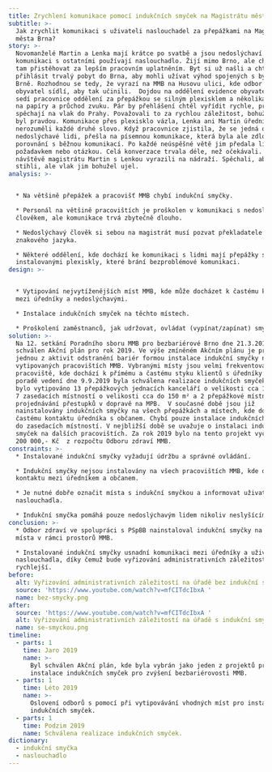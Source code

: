 ```yaml
---
title: Zrychlení komunikace pomocí indukčních smyček na Magistrátu města Brna
subtitle: >-
  Jak zrychlit komunikaci s uživateli naslouchadel za přepážkami na Magistrátu
  města Brna?
story: >-
  Novomanželé Martin a Lenka mají krátce po svatbě a jsou nedoslýchaví. Pro
  komunikaci s ostatními používají naslouchadlo. Žijí mimo Brno, ale chtějí se
  tam přistěhovat za lepším pracovním uplatněním. Byt si už našli a chtějí si
  přihlásit trvalý pobyt do Brna, aby mohli užívat výhod spojených s bydlením v
  Brně. Rozhodnou se tedy, že vyrazí na MMB na Husovu ulici, kde odbor evidence
  obyvatel sídlí, aby tak učinili.  Dojdou na oddělení evidence obyvatel, tam
  sedí pracovnice oddělení za přepážkou se silným plexisklem a několika otvory
  na papíry a průchod zvuku. Pár by přehlášení chtěl vyřídit rychle, protože
  spěchají na vlak do Prahy. Považovali to za rychlou záležitost, bohužel opak
  byl pravdou. Komunikace přes plexisklo vázla, Lenka ani Martin úřednici
  nerozuměli každé druhé slovo. Když pracovnice zjistila, že se jedná o
  nedoslýchavé lidi, přešla na písemnou komunikace, která byla ale zdlouhavá v
  porovnání s běžnou komunikací. Po každé neúspěšné větě jim předala lístek s
  požadavkem nebo otázkou. Celá konverzace trvala déle, než očekávali. Po
  návštěvě magistrátu Martin s Lenkou vyrazili na nádraží. Spěchali, aby to
  stihli, ale vlak jim bohužel ujel.
analysis: >-


  * Na většině přepážek a pracovišť MMB chybí indukční smyčky.

  * Personál na většině pracovištích je proškolen v komunikaci s nedoslýchavým
  člověkem, ale komunikace trvá zbytečně dlouho.

  * Nedoslýchavý člověk si sebou na magistrát musí pozvat překladatele do
  znakového jazyka.

  * Některé oddělení, kde dochází ke komunikaci s lidmi mají přepážky s
  instalovanými plexiskly, které brání bezproblémové komunikaci.
design: >-


  * Vytipování nejvytíženějších míst MMB, kde může docházet k častému kontaktu
  mezi úředníky a nedoslýchavými.

  * Instalace indukčních smyček na těchto místech.

  * Proškolení zaměstnanců, jak udržovat, ovládat (vypínat/zapínat) smyčku.
solution: >-
  Na 12. setkání Poradního sboru MMB pro bezbariérové Brno dne 21.3.2019 byl
  schválen Akční plán pro rok 2019. Ve výše zmíněném Akčním plánu je právě
  jednou z aktivit odstranění bariér formou instalace indukční smyčky na
  vytipovaných pracovištích MMB. Vybranými místy jsou velmi frekventovaná
  pracoviště, kde dochází k přímému a častému styku klientů s úředníky. Na
  poradě vedení dne 9.9.2019 byla schválena realizace indukčních smyček. Celkově
  bylo vytipováno 13 přepážkových jednacích kanceláří o velikosti cca 10-40 m²,
  7 zasedacích místností o velikosti cca do 150 m² a 2 přepážkové místnosti
  projednávání přestupků v dopravě na MPB.  V současné době jsou již
  nainstalovány indukčních smyčky na všech přepážkách a místech, kde dochází k
  častému kontaktu úředníka s občanem. Chybí pouze instalace indukčních smyček
  do zasedacích místností. V nejbližší době se uvažuje o instalaci indukčních
  smyček na dalších pracovištích. Za rok 2019 bylo na tento projekt vyčleněno
  200 000,- Kč  z rozpočtu Odboru zdraví MMB.
constraints: >-
  * Instalované indukční smyčky vyžadují údržbu a správné ovládání.

  * Indukční smyčky nejsou instalovány na všech pracovištích MMB, kde dochází ke
  kontaktu mezi úředníkem a občanem.

  * Je nutné dobře označit místa s indukční smyčkou a informovat uživatele
  naslouchadla.

  * Indukční smyčka pomáhá pouze nedoslýchavým lidem nikoliv neslyšícím
conclusion: >-
  * Odbor zdraví ve spolupráci s PSpBB nainstaloval indukční smyčky na vybrané
  místa v rámci prostorů MMB.

  * Instalované indukční smyčky usnadní komunikaci mezi úředníky a uživateli
  naslouchadla, díky čemuž bude vyřizování administrativních záležitostí
  rychlejší.
before:
  alt: Vyřizování administrativních záležitostí na úřadě bez indukční smyčky
  source: 'https://www.youtube.com/watch?v=mfCITdcIbxA '
  name: bez-smycky.png
after:
  source: 'https://www.youtube.com/watch?v=mfCITdcIbxA '
  alt: Vyřizování administrativních záležitostí na úřadě s indukční smyčkou
  name: se-smyckou.png
timeline:
  - parts: 1
    time: Jaro 2019
    name: >-
      Byl schválen Akční plán, kde byla vybrán jako jeden z projektů právě
      instalace indukčních smyček pro zvýšení bezbariérovosti MMB.
  - parts: 1
    time: Léto 2019
    name: >-
      Oslovení odborů s pomocí při vytipovávání vhodných míst pro instalaci
      indukčních smyček.
  - parts: 1
    time: Podzim 2019
    name: Schválena realizace indukčních smyček.
dictionary:
  - indukční smyčka
  - naslouchadlo
---
```

